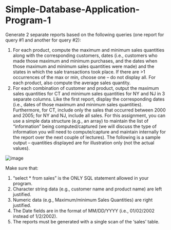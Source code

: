 # Simple-Database-Application-Program-1

Generate 2 separate reports based on the following queries (one report for query #1 and
another for query #2):
1. For each product, compute the maximum and minimum sales quantities along with the corresponding customers, dates (i.e., customers who made those maximum and minimum purchases, and the dates when those maximum and minimum sales quantities were made) and the states in which the sale transactions took place. If there are >1 occurrences of the max or min, choose one – do not display all.
For each product, also compute the average sales quantity.
2. For each combination of customer and product, output the maximum sales quantities for CT and minimum sales quantities for NY and NJ in 3 separate columns. Like the first report, display the corresponding dates (i.e., dates of those maximum and minimum sales quantities). Furthermore, for CT, include only the sales that occurred between 2000 and 2005; for NY and NJ, include all sales.
For this assignment, you can use a simple data structure (e.g., an array) to maintain the list of “information” being computed/captured (we will discuss the type of information you will need to compute/capture and maintain internally for the report over the next couple of lectures).
The following is a sample output – quantities displayed are for illustration only (not the actual values).

![image](https://drive.google.com/file/d/0Bz66ZHFeRBIla3FtczZTODJQVTQ/view?usp=sharing)

Make sure that:
1. “select * from sales” is the ONLY SQL statement allowed in your program.
2. Character string data (e.g., customer name and product name) are left justified.
3. Numeric data (e.g., Maximum/minimum Sales Quantities) are right justified.
4. The Date fields are in the format of MM/DD/YYYY (i.e., 01/02/2002 instead of 1/2/2002).
5. The reports must be generated with a single scan of the ‘sales’ table.
